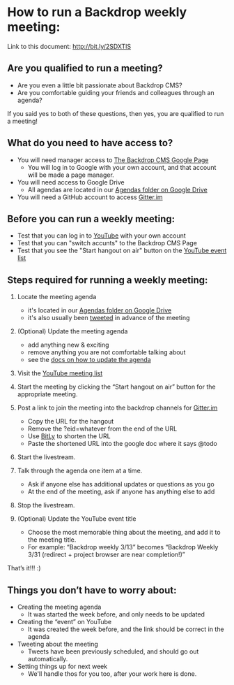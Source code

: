 
# How to run a Backdrop weekly meeting:

Link to this document: http://bit.ly/2SDXTlS


## Are you qualified to run a meeting?

* Are you even a little bit passionate about Backdrop CMS?
* Are you comfortable guiding your friends and colleagues through an agenda?


If you said yes to both of these questions, then yes, you are qualified to run a meeting!

## What do you need to have access to?

* You will need manager access to [The Backdrop CMS Google Page](https://aboutme.google.com/u/0/b/107335894649589204558/#name)
  - You will log in to Google with your own account, and that account will be made a page manager.
* You will need access to Google Drive
  - All agendas are located in our [Agendas folder on Google Drive](http://bit.ly/2sZbS8l)
* You will need a GitHub account to access [Gitter.im](https://gitter.im/backdrop/backdrop-issues)


## Before you can run a weekly meeting:

* Test that you can log in to [YouTube](https://www.youtube.com) with your own account
* Test that you can "switch accunts" to the Backdrop CMS Page
* Test that you see the "Start hangout on air" button on the [YouTube event list](https://www.youtube.com/my_live_events)


## Steps required for running a weekly meeting:

1. Locate the meeting agenda
   * it's located in our [Agendas folder on Google Drive](http://bit.ly/2sZbS8l)
   * it's also usually been [tweeted](https://twitter.com/backdropcms) in advance of the meeting

1. (Optional) Update the meeting agenda
   * add anything new & exciting
   * remove anything you are not comfortable talking about
   * see the [docs on how to update the agenda](http://bit.ly/2yOkeF4)

1. Visit the [YouTube meeting list](https://www.youtube.com/my_live_events)

1. Start the meeting by clicking the “Start hangout on air” button for the appropriate meeting.

1. Post a link to join the meeting into the backdrop channels for [Gitter.im](https://gitter.im/backdrop/backdrop-issues)
   * Copy the URL for the hangout
   * Remove the ?eid=whatever from the end of the URL
   * Use [BitLy](https://bitly.com) to shorten the URL
   * Paste the shortened URL into the google doc where it says @todo

1. Start the livestream.

1. Talk through the agenda one item at a time.
   * Ask if anyone else has additional updates or questions as you go
   * At the end of the meeting, ask if anyone has anything else to add

1. Stop the livestream.

1. (Optional) Update the YouTube event title
   * Choose the most memorable thing about the meeting, and add it to the meeting title.
   * For example: “Backdrop weekly 3/13” becomes  “Backdrop Weekly 3/31 (redirect + project browser are near completion!)”

That’s it!!! :)


## Things you don’t have to worry about:

* Creating the meeting agenda
  - It was started the week before, and only needs to be updated
* Creating the “event” on YouTube
  - It was created the week before, and the link should be correct in the agenda
* Tweeting about the meeting
  - Tweets have been previously scheduled, and should go out automatically.
* Setting things up for next week
  - We'll handle thos for you too, after your work here is done.
